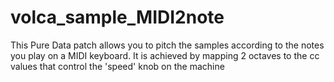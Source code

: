 # volca_sample_MIDI2note
This Pure Data patch allows you to pitch the samples according to the notes you play on a MIDI keyboard.
It is achieved by mapping 2 octaves to the cc values that control the 'speed' knob on the machine
